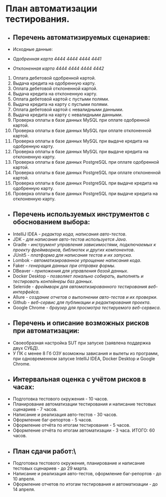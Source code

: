 # План автоматизации тестирования.
* ## Перечень автоматизируемых сценариев:

* Исходные данные:
* *Одобренная карта 4444 4444 4444 4441*
* *Отклоненная карта 4444 4444 4444 4442*

1. Оплата дебетовой одобренной картой.
2. Выдача кредита на одобренную карту.
3. Оплата дебетовой отклоненной картой.
4. Выдача кредита на отклоненную карту.
5. Оплата дебетовой картой с пустыми полями.
6. Выдача кредита на карту с пустыми полями.
7. Оплата дебетовой картой с невалидными данными.
8. Выдача кредита на карту с невалидными данными.
9. Проверка оплаты в базе данных MySQL при оплате одобренной картой.
10. Проверка оплаты в базе данных MySQL при оплате отклоненной картой.
11. Проверка оплаты в базе данных MySQL при выдаче кредита на одобренную карту.
12. Проверка оплаты в базе данных MySQL при выдаче кредита на отклоненную карту.
13. Проверка оплаты в базе данных PostgreSQL при оплате одобренной картой.
14. Проверка оплаты в базе данных PostgreSQL при оплате отклоненной картой.
15. Проверка оплаты в базе данных PostgreSQL при выдаче кредита на одобренную карту.
16. Проверка оплаты в базе данных PostgreSQL при выдаче кредита на отклоненную карту.

* ## Перечень используемых инструментов с обоснованием выбора:
- IntelliJ IDEA - *редактор кода, написания авто-тестов*.
- JDK - *для написания авто-тестов используется Java*.
- Gradle - *инструмент управления зависимостями, подключаемых к проекту фреймворков, библиотек и других компонентов*.
- JUnit5 - *платформа для написания тестов и их запуска*.
- Lombok - *автоматизированное упрощение написания кода*.
- Faker - *генерация данных при отправке формы*.
- DBeaver - *приложения для управления базой данных*.
- Docker Desktop - *позволяет локально собирать, выполнять и тестировать контейнеры баз данных*.
- Selenide - *фреймворк для автоматизированного тестирования веб-интерфейса*.
- Allure - *создание отчетов о выполнении авто-тестов и их проверки*.
- Github - *веб-сервис для публикации и редактирования проекта*.
- Google Chrome - *браузер для просмотра тестируемого веб-сервиса*.

* ## Перечень и описание возможных рисков при автоматизации:
- Своеобразная настройка SUT при запуске (заявлена поддержка двух СУБД).
- У ПК с менее 8 Гб ОЗУ возможны зависания и вылеты из программ, при одновременном запуске IntelliJ IDEA, Docker Desktop и Google Chrome.

* ## Интервальная оценка с учётом рисков в часах:
- Подготовка тестового окружения - 10 часов.
- Планирование автоматизации тестирования и написание тестовых сценариев - 7 часов.
- Написание и реализация авто-тестов - 30 часов.
- Оформление баг-репортов - 5 часов.
- Оформление отчёта по итогам тестирования - 5 часов.
- Оформление отчёта по итогам автоматизации - 3 часа.
ИТОГО: 60 часов.

* ## План сдачи работ:\
- Подготовка тестового окружения, планирование и написание тестовых сценариев - до 29 марта.
- Написание и реализация авто-тестов, оформление баг-репортов - до 10 апреля.
- Оформление отчетов по итогам тестирования и автоматизации - до 14 апреля.